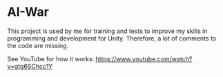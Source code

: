 # AI-War

This project is used by me for training and tests to improve my skills in programming and development for Unity.
Therefore, a lot of comments to the code are missing.

See YouTube for how it works: https://www.youtube.com/watch?v=gtg6SChcc1Y
